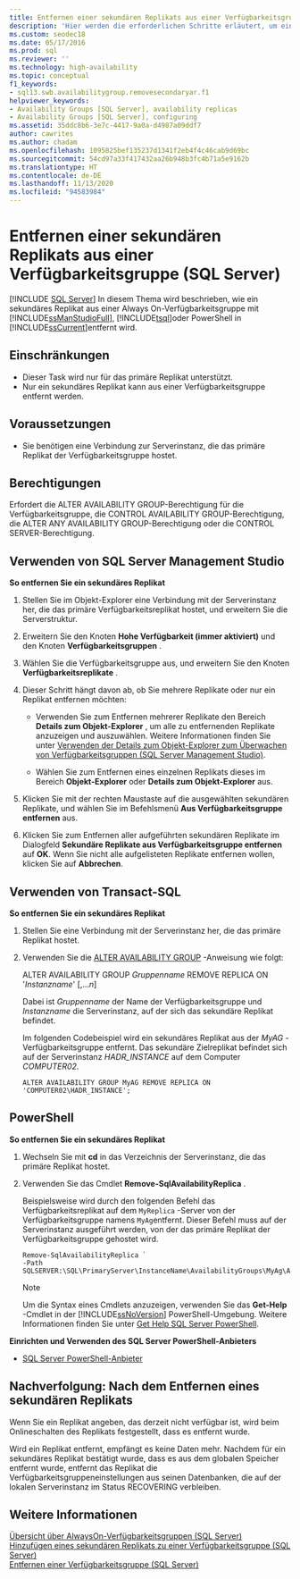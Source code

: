 ```yaml
---
title: Entfernen einer sekundären Replikats aus einer Verfügbarkeitsgruppe
description: 'Hier werden die erforderlichen Schritte erläutert, um ein sekundäres Replikat mithilfe von Transact-SQL (T-SQL), PowerShell oder SQL Server Management Studio aus einer Always On-Verfügbarkeitsgruppe zu entfernen. '
ms.custom: seodec18
ms.date: 05/17/2016
ms.prod: sql
ms.reviewer: ''
ms.technology: high-availability
ms.topic: conceptual
f1_keywords:
- sql13.swb.availabilitygroup.removesecondaryar.f1
helpviewer_keywords:
- Availability Groups [SQL Server], availability replicas
- Availability Groups [SQL Server], configuring
ms.assetid: 35ddc8b6-3e7c-4417-9a0a-d4987a09ddf7
author: cawrites
ms.author: chadam
ms.openlocfilehash: 1095825bef135237d1341f2eb4f4c46cab9d69bc
ms.sourcegitcommit: 54cd97a33f417432aa26b948b3fc4b71a5e9162b
ms.translationtype: HT
ms.contentlocale: de-DE
ms.lasthandoff: 11/13/2020
ms.locfileid: "94583984"
---
```

# <a name="remove-a-secondary-replica-from-an-availability-group-sql-server"></a>Entfernen einer sekundären Replikats aus einer Verfügbarkeitsgruppe (SQL Server)
[!INCLUDE [SQL Server](../../../includes/applies-to-version/sqlserver.md)]
  In diesem Thema wird beschrieben, wie ein sekundäres Replikat aus einer Always On-Verfügbarkeitsgruppe mit [!INCLUDE[ssManStudioFull](../../../includes/ssmanstudiofull-md.md)], [!INCLUDE[tsql](../../../includes/tsql-md.md)]oder PowerShell in [!INCLUDE[ssCurrent](../../../includes/sscurrent-md.md)]entfernt wird.  
 
   
##  <a name="limitations-and-restrictions"></a><a name="Restrictions"></a> Einschränkungen  
  
-   Dieser Task wird nur für das primäre Replikat unterstützt.    
-   Nur ein sekundäres Replikat kann aus einer Verfügbarkeitsgruppe entfernt werden.  
  
## <a name="prerequisites"></a><a name="Prerequisites"></a> Voraussetzungen  
  
-   Sie benötigen eine Verbindung zur Serverinstanz, die das primäre Replikat der Verfügbarkeitsgruppe hostet.  
  
##  <a name="permissions"></a><a name="Permissions"></a> Berechtigungen  
 Erfordert die ALTER AVAILABILITY GROUP-Berechtigung für die Verfügbarkeitsgruppe, die CONTROL AVAILABILITY GROUP-Berechtigung, die ALTER ANY AVAILABILITY GROUP-Berechtigung oder die CONTROL SERVER-Berechtigung.  
  
##  <a name="using-sql-server-management-studio"></a><a name="SSMSProcedure"></a> Verwenden von SQL Server Management Studio  
 **So entfernen Sie ein sekundäres Replikat**  
  
1.  Stellen Sie im Objekt-Explorer eine Verbindung mit der Serverinstanz her, die das primäre Verfügbarkeitsreplikat hostet, und erweitern Sie die Serverstruktur.  
  
2.  Erweitern Sie den Knoten **Hohe Verfügbarkeit (immer aktiviert)** und den Knoten **Verfügbarkeitsgruppen** .  
  
3.  Wählen Sie die Verfügbarkeitsgruppe aus, und erweitern Sie den Knoten **Verfügbarkeitsreplikate** .  
  
4.  Dieser Schritt hängt davon ab, ob Sie mehrere Replikate oder nur ein Replikat entfernen möchten:  
  
    -   Verwenden Sie zum Entfernen mehrerer Replikate den Bereich **Details zum Objekt-Explorer** , um alle zu entfernenden Replikate anzuzeigen und auszuwählen. Weitere Informationen finden Sie unter [Verwenden der Details zum Objekt-Explorer zum Überwachen von Verfügbarkeitsgruppen &#40;SQL Server Management Studio&#41;](../../../database-engine/availability-groups/windows/use-object-explorer-details-to-monitor-availability-groups.md).  
  
    -   Wählen Sie zum Entfernen eines einzelnen Replikats dieses im Bereich **Objekt-Explorer** oder **Details zum Objekt-Explorer** aus.  
  
5.  Klicken Sie mit der rechten Maustaste auf die ausgewählten sekundären Replikate, und wählen Sie im Befehlsmenü **Aus Verfügbarkeitsgruppe entfernen** aus.  
  
6.  Klicken Sie zum Entfernen aller aufgeführten sekundären Replikate im Dialogfeld **Sekundäre Replikate aus Verfügbarkeitsgruppe entfernen** auf **OK**. Wenn Sie nicht alle aufgelisteten Replikate entfernen wollen, klicken Sie auf **Abbrechen**.  
  
##  <a name="using-transact-sql"></a><a name="TsqlProcedure"></a> Verwenden von Transact-SQL  
 **So entfernen Sie ein sekundäres Replikat**  
  
1.  Stellen Sie eine Verbindung mit der Serverinstanz her, die das primäre Replikat hostet.  
  
2.  Verwenden Sie die [ALTER AVAILABILITY GROUP](../../../t-sql/statements/alter-availability-group-transact-sql.md) -Anweisung wie folgt:  
  
     ALTER AVAILABILITY GROUP *Gruppenname* REMOVE REPLICA ON '*Instanzname*' [,...*n*]  
  
     Dabei ist *Gruppenname* der Name der Verfügbarkeitsgruppe und *Instanzname* die Serverinstanz, auf der sich das sekundäre Replikat befindet.  
  
     Im folgenden Codebeispiel wird ein sekundäres Replikat aus der *MyAG* -Verfügbarkeitsgruppe entfernt. Das sekundäre Zielreplikat befindet sich auf der Serverinstanz *HADR_INSTANCE* auf dem Computer *COMPUTER02*.  
  
    ```  
    ALTER AVAILABILITY GROUP MyAG REMOVE REPLICA ON 'COMPUTER02\HADR_INSTANCE';  
    ```  
  
##  <a name="using-powershell"></a><a name="PowerShellProcedure"></a> PowerShell  
 **So entfernen Sie ein sekundäres Replikat**  
  
1.  Wechseln Sie mit **cd** in das Verzeichnis der Serverinstanz, die das primäre Replikat hostet.  
  
2.  Verwenden Sie das Cmdlet **Remove-SqlAvailabilityReplica** .  
  
     Beispielsweise wird durch den folgenden Befehl das Verfügbarkeitsreplikat auf dem `MyReplica` -Server von der Verfügbarkeitsgruppe namens `MyAg`entfernt.  Dieser Befehl muss auf der Serverinstanz ausgeführt werden, von der das primäre Replikat der Verfügbarkeitsgruppe gehostet wird.  
  
    ```  
    Remove-SqlAvailabilityReplica `   
    -Path SQLSERVER:\SQL\PrimaryServer\InstanceName\AvailabilityGroups\MyAg\AvailabilityReplicas\MyReplica  
    ```  
  
    > [!NOTE]  
    >  Um die Syntax eines Cmdlets anzuzeigen, verwenden Sie das **Get-Help** -Cmdlet in der [!INCLUDE[ssNoVersion](../../../includes/ssnoversion-md.md)] PowerShell-Umgebung. Weitere Informationen finden Sie unter [Get Help SQL Server PowerShell](../../../powershell/sql-server-powershell.md).  
  
 **Einrichten und Verwenden des SQL Server PowerShell-Anbieters**  
  
-   [SQL Server PowerShell-Anbieter](../../../powershell/sql-server-powershell-provider.md)  
  
##  <a name="follow-up-after-removing-a-secondary-replica"></a><a name="PostBestPractices"></a> Nachverfolgung: Nach dem Entfernen eines sekundären Replikats  
 Wenn Sie ein Replikat angeben, das derzeit nicht verfügbar ist, wird beim Onlineschalten des Replikats festgestellt, dass es entfernt wurde.  
  
 Wird ein Replikat entfernt, empfängt es keine Daten mehr. Nachdem für ein sekundäres Replikat bestätigt wurde, dass es aus dem globalen Speicher entfernt wurde, entfernt das Replikat die Verfügbarkeitsgruppeneinstellungen aus seinen Datenbanken, die auf der lokalen Serverinstanz im Status RECOVERING verbleiben.  
  
## <a name="see-also"></a>Weitere Informationen  
 [Übersicht über AlwaysOn-Verfügbarkeitsgruppen &#40;SQL Server&#41;](../../../database-engine/availability-groups/windows/overview-of-always-on-availability-groups-sql-server.md)   
 [Hinzufügen eines sekundären Replikats zu einer Verfügbarkeitsgruppe (SQL Server)](../../../database-engine/availability-groups/windows/add-a-secondary-replica-to-an-availability-group-sql-server.md)   
 [Entfernen einer Verfügbarkeitsgruppe &#40;SQL Server&#41;](../../../database-engine/availability-groups/windows/remove-an-availability-group-sql-server.md)  
  

